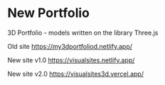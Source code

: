 # New Portfolio

3D Portfolio - models written on the library Three.js

  Old site
  https://my3dportfoliod.netlify.app/
  
  New site v1.0
  https://visualsites.netlify.app/
  
  New site v2.0
  https://visualsites3d.vercel.app/
